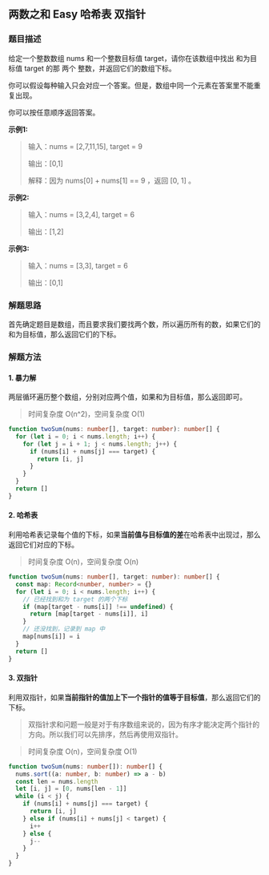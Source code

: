 ## 两数之和 <Badge type="info">Easy</Badge> <Badge type="tip">哈希表</Badge> <Badge type="tip">双指针</Badge>

### 题目描述

给定一个整数数组 nums 和一个整数目标值 target，请你在该数组中找出 和为目标值 target 的那 两个 整数，并返回它们的数组下标。

你可以假设每种输入只会对应一个答案。但是，数组中同一个元素在答案里不能重复出现。

你可以按任意顺序返回答案。

**示例1:**

> 输入：nums = [2,7,11,15], target = 9
>
> 输出：[0,1]
>
> 解释：因为 nums[0] + nums[1] == 9 ，返回 [0, 1] 。

**示例2:**

> 输入：nums = [3,2,4], target = 6
>
> 输出：[1,2]

**示例3:**

> 输入：nums = [3,3], target = 6
>
> 输出：[0,1]

### 解题思路

首先确定题目是数组，而且要求我们要找两个数，所以遍历所有的数，如果它们的和为目标值，那么返回它们的下标。

### 解题方法

#### 1. 暴力解

两层循环遍历整个数组，分别对应两个值，如果和为目标值，那么返回即可。

> 时间复杂度 O(n^2)，空间复杂度 O(1)

```typescript
function twoSum(nums: number[], target: number): number[] {
  for (let i = 0; i < nums.length; i++) {
    for (let j = i + 1; j < nums.length; j++) {
      if (nums[i] + nums[j] === target) {
        return [i, j]
      }
    }
  }
  return []
}
```

#### 2. 哈希表

利用哈希表记录每个值的下标，如果**当前值与目标值的差**在哈希表中出现过，那么返回它们对应的下标。

> 时间复杂度 O(n)，空间复杂度 O(n)

```typescript
function twoSum(nums: number[], target: number): number[] {
  const map: Record<number, number> = {}
  for (let i = 0; i < nums.length; i++) {
    // 已经找到和为 target 的两个下标
    if (map[target - nums[i]] !== undefined) {
      return [map[target - nums[i]], i]
    }
    // 还没找到，记录到 map 中
    map[nums[i]] = i
  }
  return []
}
```

#### 3. 双指针

利用双指针，如果**当前指针的值加上下一个指针的值等于目标值**，那么返回它们的下标。

> 双指针求和问题一般是对于有序数组来说的，因为有序才能决定两个指针的方向。所以我们可以先排序，然后再使用双指针。

> 时间复杂度 O(n)，空间复杂度 O(1)

```typescript
function twoSum(nums: number[]): number[] {
  nums.sort((a: number, b: number) => a - b)
  const len = nums.length
  let [i, j] = [0, nums[len - 1]]
  while (i < j) {
    if (nums[i] + nums[j] === target) {
      return [i, j]
    } else if (nums[i] + nums[j] < target) {
      i++
    } else {
      j--
    }
  }
}
```
